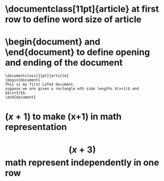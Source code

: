 # \documentclass[11pt]{article} at first row to define word size of article  
# \begin{document} and \end{document} to define opening and ending of the document  
    \documentclass[11pt]{article}
    \begin{document}
    This is my first LaTeX document.
    suppose we are given a rectangle wth side lengths $(x+1)$ and $$(x+3)$$.
    \end{document}  
# $(x+1)$ to make (x+1) in math representation  
# $$(x+3)$$ math represent independently in one row  

